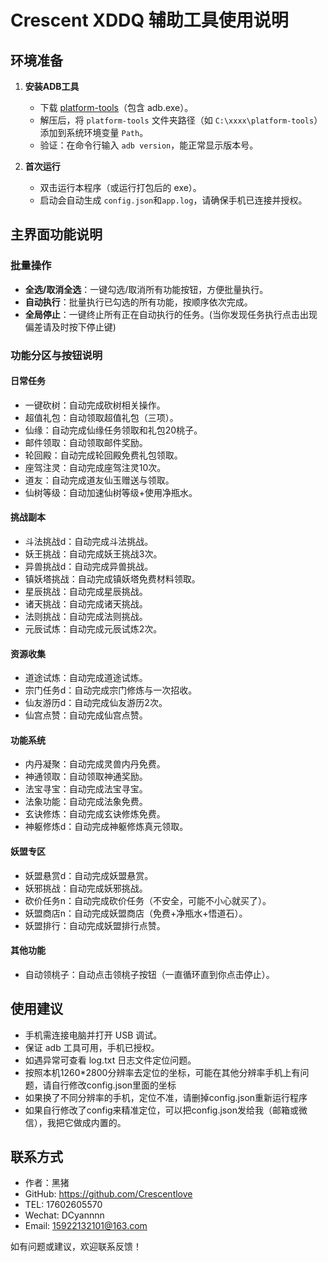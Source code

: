 ﻿# Crescent XDDQ 辅助工具使用说明

## 环境准备
1. **安装ADB工具**
   - 下载 [platform-tools](https://developer.android.com/studio/releases/platform-tools)（包含 adb.exe）。
   - 解压后，将 `platform-tools` 文件夹路径（如 `C:\xxxx\platform-tools`）添加到系统环境变量 `Path`。
   - 验证：在命令行输入 `adb version`，能正常显示版本号。

2. **首次运行**
   - 双击运行本程序（或运行打包后的 exe）。
   - 启动会自动生成 `config.json`和`app.log`，请确保手机已连接并授权。

## 主界面功能说明

### 批量操作
- **全选/取消全选**：一键勾选/取消所有功能按钮，方便批量执行。
- **自动执行**：批量执行已勾选的所有功能，按顺序依次完成。
- **全局停止**：一键终止所有正在自动执行的任务。(当你发现任务执行点击出现偏差请及时按下停止键)

### 功能分区与按钮说明

#### 日常任务
- 一键砍树：自动完成砍树相关操作。
- 超值礼包：自动领取超值礼包（三项）。
- 仙缘：自动完成仙缘任务领取和礼包20桃子。
- 邮件领取：自动领取邮件奖励。
- 轮回殿：自动完成轮回殿免费礼包领取。
- 座驾注灵：自动完成座驾注灵10次。
- 道友：自动完成道友仙玉赠送与领取。
- 仙树等级：自动加速仙树等级+使用净瓶水。

#### 挑战副本
- 斗法挑战d：自动完成斗法挑战。
- 妖王挑战：自动完成妖王挑战3次。
- 异兽挑战d：自动完成异兽挑战。
- 镇妖塔挑战：自动完成镇妖塔免费材料领取。
- 星辰挑战：自动完成星辰挑战。
- 诸天挑战：自动完成诸天挑战。
- 法则挑战：自动完成法则挑战。
- 元辰试炼：自动完成元辰试炼2次。

#### 资源收集
- 道途试炼：自动完成道途试炼。
- 宗门任务d：自动完成宗门修炼与一次招收。
- 仙友游历d：自动完成仙友游历2次。
- 仙宫点赞：自动完成仙宫点赞。

#### 功能系统
- 内丹凝聚：自动完成灵兽内丹免费。
- 神通领取：自动领取神通奖励。
- 法宝寻宝：自动完成法宝寻宝。
- 法象功能：自动完成法象免费。
- 玄诀修炼：自动完成玄诀修炼免费。
- 神躯修炼d：自动完成神躯修炼真元领取。

#### 妖盟专区
- 妖盟悬赏d：自动完成妖盟悬赏。
- 妖邪挑战：自动完成妖邪挑战。
- 砍价任务n：自动完成砍价任务（不安全，可能不小心就买了）。
- 妖盟商店n：自动完成妖盟商店（免费+净瓶水+悟道石）。
- 妖盟排行：自动完成妖盟排行点赞。

#### 其他功能
- 自动领桃子：自动点击领桃子按钮（一直循环直到你点击停止）。

## 使用建议
- 手机需连接电脑并打开 USB 调试。
- 保证 adb 工具可用，手机已授权。
- 如遇异常可查看 log.txt 日志文件定位问题。
- 按照本机1260*2800分辨率去定位的坐标，可能在其他分辨率手机上有问题，请自行修改config.json里面的坐标
- 如果换了不同分辨率的手机，定位不准，请删掉config.json重新运行程序
- 如果自行修改了config来精准定位，可以把config.json发给我（邮箱或微信），我把它做成内置的。

## 联系方式
- 作者：黑猪
- GitHub: https://github.com/Crescentlove
- TEL: 17602605570
- Wechat: DCyannnn
- Email: 15922132101@163.com

如有问题或建议，欢迎联系反馈！
